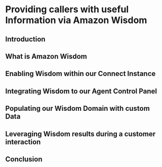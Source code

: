 # Providing callers with useful Information via Amazon Wisdom
## Introduction
## What is Amazon Wisdom
## Enabling Wisdom within our Connect Instance
## Integrating Wisdom to our Agent Control Panel
## Populating our Wisdom Domain with custom Data
## Leveraging Wisdom results during a customer interaction
## Conclusion 